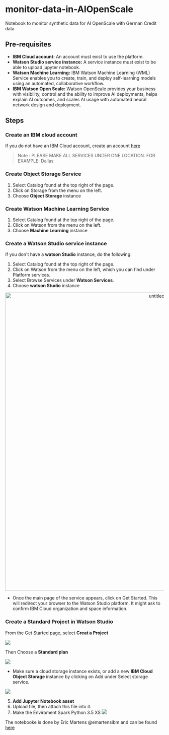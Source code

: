 # monitor-data-in-AIOpenScale
Notebook to monitor synthetic data for AI OpenScale with German Credit data

## Pre-requisites

* **IBM Cloud account:**  An account must exist to use the platform.
* **Watson Studio service instance:** A service instance must exist to be able to upload jupyter notebook.
* **Watson Machine Learning:** IBM Watson Machine Learning (WML) Service enables you to create, train, and deploy self-learning models using an automated, collaborative workflow.
* **IBM Watson Open Scale:** Watson OpenScale provides your business with visibility, control and the ability to improve AI deployments, helps explain AI outcomes, and scales AI usage with automated neural network design and deployment.

## Steps
### Create an IBM cloud account
If you do not have an IBM Cloud account, create an account [here](ibm.biz/ai-openscale-cloud)

> Note : PLEASE MAKE ALL SERVICES UNDER ONE LOCATION. FOR EXAMPLE: Dallas

### Create Object Storage Service
1. Select Catalog found at the top right of the page.
2. Click on Storage from the menu on the left.
4. Choose **Object Storage** instance

### Create Watson Machine Learning Service
1. Select Catalog found at the top right of the page.
2. Click on Watson from the menu on the left.
4. Choose **Machine Learning** instance

### Create a Watson Studio service instance
If you don't have a **watson Studio** instance, do the following:

1. Select Catalog found at the top right of the page.
2. Click on Watson from the menu on the left, which you can find under Platform services.
3. Select Browse Services under **Watson Services**.
4. Choose **watson Studio** instance
<p align="center"><img width="947" alt="untitled" src="https://user-images.githubusercontent.com/20974667/48708706-50914980-ec14-11e8-8768-23092ab0b330.png"> 
 
* Once the main page of the service appears, click on Get Started. This will redirect your browser to the Watson Studio platform. It might ask to confirm IBM Cloud organization and space information.

### Create a Standard Project in Watson Studio
From the Get Started page, select **Creat a Project**

![](https://user-images.githubusercontent.com/20974667/48708691-4a9b6880-ec14-11e8-8936-64d0ec4f6b8b.png)

Then Choose a **Standard plan**

![](https://user-images.githubusercontent.com/20974667/48708692-4a9b6880-ec14-11e8-88a6-928cc5646f13.png)

* Make sure a cloud storage instance exists, or add a new **IBM Cloud Object Storage** instance by clicking on Add under Select storage service.

![](https://user-images.githubusercontent.com/20974667/48709557-da421680-ec16-11e8-8c07-c90b29db12e2.png)

5. **Add Jupyter Notebook asset**
6. Upload file, then attach this file into it.
7. Make the Enviroment Spark Python 3.5 XS
![](https://user-images.githubusercontent.com/37486654/53483449-9753d280-3a92-11e9-8270-376b55d1ae4f.png)

The notebooke is done by Eric Martens @emartensibm and can be found [here](https://github.com/emartensibm/german-credit)
